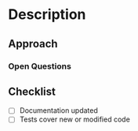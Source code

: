 # Description

<!--
    Why are you making this change?
    Provide the reviewer and future readers the cause that gave rise to this pull request.

    If you have an issue number, include a link to it here.
-->

## Approach

<!--
    How does this change fulfill the purpose?
    It's best to talk high-level strategy and avoid restating the commit history.
    The goal is not only to explain what you did, but help other developers work with your solution in the future.
-->

### Open Questions

<!-- OPTIONAL
    - [ ] Use GitHub checklists to prompt discussion around questions you may have with your approach.
    When solved, check the box and explain the answer.
-->

## Checklist

<!--
    This serves as gentle reminder for common tasks.
    Confirm these are done and check all that apply.
-->

- [ ] Documentation updated
- [ ] Tests cover new or modified code
